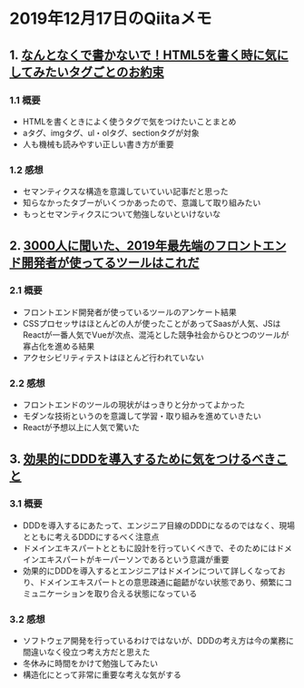 # 2019年12月17日のQiitaメモ

## 1. [なんとなくで書かないで！HTML5を書く時に気にしてみたいタグごとのお約束](https://qiita.com/mikimhk/items/05b303d932093eb4c0d1)

### 1.1 概要

- HTMLを書くときによく使うタグで気をつけたいことまとめ
- aタグ、imgタグ、ul・olタグ、sectionタグが対象
- 人も機械も読みやすい正しい書き方が重要

### 1.2 感想

- セマンティクスな構造を意識していていい記事だと思った
- 知らなかったタブーがいくつかあったので、意識して取り組みたい
- もっとセマンティクスについて勉強しないといけないな

## 2. [3000人に聞いた、2019年最先端のフロントエンド開発者が使ってるツールはこれだ](https://qiita.com/rana_kualu/items/8ae7a987b9468863a6f2)

### 2.1 概要

- フロントエンド開発者が使っているツールのアンケート結果
- CSSプロセッサはほとんどの人が使ったことがあってSaasが人気、JSはReactが一番人気でVueが次点、混沌とした競争社会からひとつのツールが寡占化を進める結果
- アクセシビリティテストはほとんど行われていない

### 2.2 感想

- フロントエンドのツールの現状がはっきりと分かってよかった
- モダンな技術というのを意識して学習・取り組みを進めていきたい
- Reactが予想以上に人気で驚いた

## 3. [効果的にDDDを導入するために気をつけるべきこと](https://qiita.com/kmdsbng/items/47e4f06998277747c946)

### 3.1 概要

- DDDを導入するにあたって、エンジニア目線のDDDになるのではなく、現場とともに考えるDDDにするべく注意点
- ドメインエキスパートとともに設計を行っていくべきで、そのためにはドメインエキスパートがキーパーソンであるという意識が重要
- 効果的にDDDを導入するとエンジニアはドメインについて詳しくなっており、ドメインエキスパートとの意思疎通に齟齬がない状態であり、頻繁にコミュニケーションを取り合える状態になっている

### 3.2 感想

- ソフトウェア開発を行っているわけではないが、DDDの考え方は今の業務に間違いなく役立つ考え方だと思えた
- 冬休みに時間をかけて勉強してみたい
- 構造化にとって非常に重要な考えな気がする


